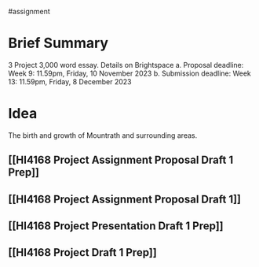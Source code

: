 #assignment 

# Brief Summary

3 Project 3,000 word essay. Details on Brightspace a. Proposal deadline: Week 9: 11.59pm, Friday, 10 November 2023 b. Submission deadline: Week 13: 11.59pm, Friday, 8 December 2023

# Idea

The birth and growth of Mountrath and surrounding areas.

## [[HI4168 Project Assignment Proposal Draft 1 Prep]] 

## [[HI4168 Project Assignment Proposal Draft 1]] 

## [[HI4168 Project Presentation Draft 1 Prep]] 

## [[HI4168 Project Draft 1 Prep]] 
